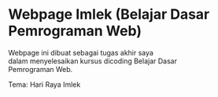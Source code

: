 # Webpage Imlek (Belajar Dasar Pemrograman Web)

Webpage ini dibuat sebagai tugas akhir saya  
dalam menyelesaikan kursus dicoding Belajar Dasar  
Pemrograman Web.  

Tema: Hari Raya Imlek

